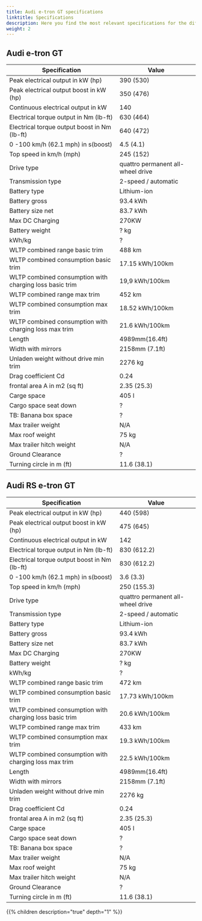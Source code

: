 ```yaml
---
title: Audi e-tron GT specifications
linktitle: Specifications
description: Here you find the most relevant specifications for the different e-tron GT variants
weight: 2
---
```



## Audi e-tron GT

| Specification      | Value |
| ----------- | ----------- |
| Peak electrical output in kW (hp) | 390 (530) |
| Peak electrical output boost in kW (hp) | 350 (476) |
| Continuous electrical output in kW | 140 |
| Electrical torque output in Nm (lb-ft) | 630 (464) |
| Electrical torque output boost in Nm (lb-ft) | 640 (472) |
| 0 -100 km/h (62.1 mph) in s(boost) | 4.5 (4.1) |
| Top speed in km/h (mph)| 245 (152) |
| Drive type | quattro permanent all-wheel drive |
| Transmission type | 2-speed / automatic |
| Battery type | Lithium-ion  |
| Battery gross | 93.4   kWh |
| Battery size net | 83.7 kWh |
| Max DC Charging | 270KW |
| Battery weight | ? kg |
| kWh/kg | ? |
| WLTP combined range basic trim  | 488 km       |
| WLTP combined consumption basic trim    | 17.15 kWh/100km        |
| WLTP combined consumption with charging loss basic trim | 19,9 kWh/100km |
| WLTP combined range max trim  | 452 km       |
| WLTP combined consumption max trim    | 18.52 kWh/100km        |
| WLTP combined consumption with charging loss max trim | 21.6 kWh/100km |
| Length | 4989mm(16.4ft) |
| Width with mirrors | 2158mm (7.1ft)|
| Unladen weight without drive min trim    | 2276 kg       |
| Drag coefficient Cd | 0.24 |
| frontal area A in m2 (sq ft) | 2.35 (25.3) |
| Carge space | 405 l |
| Cargo space seat down | ? |
| TB: Banana box space | ? |
| Max trailer weight | N/A |
| Max roof weight | 75 kg |
| Max trailer hitch weight | N/A |
| Ground Clearance | ?|
| Turning circle in m (ft) | 11.6 (38.1) |

## Audi RS e-tron GT

| Specification      | Value |
| ----------- | ----------- |
| Peak electrical output in kW (hp) | 440 (598) |
| Peak electrical output boost in kW (hp) | 475 (645) |
| Continuous electrical output in kW | 142 |
| Electrical torque output in Nm (lb-ft) | 830 (612.2) |
| Electrical torque output boost in Nm (lb-ft) | 830 (612.2) |
| 0 -100 km/h (62.1 mph) in s(boost) | 3.6 (3.3) |
| Top speed in km/h (mph)| 250 (155.3) |
| Drive type | quattro permanent all-wheel drive |
| Transmission type | 2-speed / automatic |
| Battery type | Lithium-ion  |
| Battery gross | 93.4   kWh |
| Battery size net | 83.7 kWh |
| Max DC Charging | 270KW |
| Battery weight | ? kg |
| kWh/kg | ? |
| WLTP combined range basic trim  | 472 km       |
| WLTP combined consumption basic trim    | 17.73 kWh/100km        |
| WLTP combined consumption with charging loss basic trim | 20.6 kWh/100km |
| WLTP combined range max trim  | 433 km       |
| WLTP combined consumption max trim    | 19.3 kWh/100km        |
| WLTP combined consumption with charging loss max trim | 22.5 kWh/100km |
| Length | 4989mm(16.4ft) |
| Width with mirrors | 2158mm (7.1ft)|
| Unladen weight without drive min trim    | 2276 kg       |
| Drag coefficient Cd | 0.24 |
| frontal area A in m2 (sq ft) | 2.35 (25.3) |
| Carge space | 405 l |
| Cargo space seat down | ? |
| TB: Banana box space | ? |
| Max trailer weight | N/A |
| Max roof weight | 75 kg |
| Max trailer hitch weight | N/A |
| Ground Clearance | ? |
| Turning circle in m (ft) | 11.6 (38.1) |

{{% children description="true" depth="1" %}}
